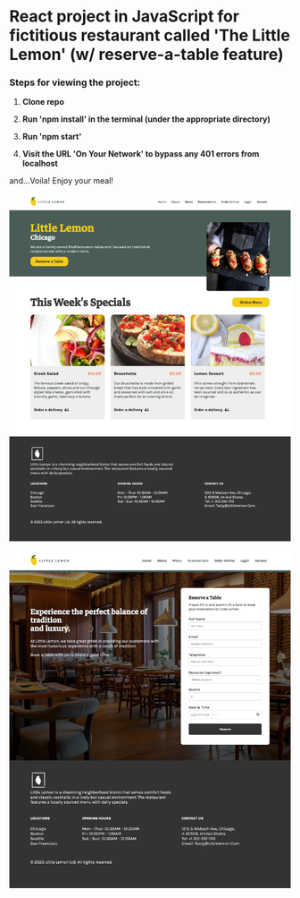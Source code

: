 # React project in JavaScript for fictitious restaurant called 'The Little Lemon' (w/ reserve-a-table feature)

### Steps for viewing the project:
1. **Clone repo**

2. **Run 'npm install' in the terminal (under the appropriate directory)**

3. **Run 'npm start'**

4. **Visit the URL 'On Your Network' to bypass any 401 errors from localhost**

and...Voila! Enjoy your meal!

![Screenshot of the Little Lemon Homepage](src/components/assets/lemon-home.png)


![Screenshot of the Little Lemon Reservations page](src/components/assets/lemon-reservation.png)


